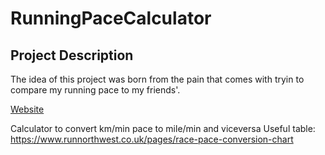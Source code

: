 # RunningPaceCalculator
## Project Description
The idea of this project was born from the pain that comes with tryin to compare my running pace to my friends'. 

[Website](https://runningpacecalculator.onrender.com/)


Calculator to convert km/min pace to mile/min and viceversa 
Useful table:
https://www.runnorthwest.co.uk/pages/race-pace-conversion-chart
